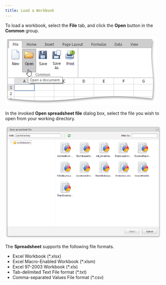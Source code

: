 ```yaml
---
title: Load a Workbook
---
```

To load a workbook, select the **File** tab, and click the **Open** button in the **Common** group. 

![EUD_ASPxSpreadsheet_LoadWorkbook](../../../images/Img25923.png)

In the invoked **Open spreadsheet file** dialog box, select the file you wish to open from your working directory.

![EUD_ASPxSpreadsheet_OpenDialog](../../../images/Img25924.png)

The **Spreadsheet** supports the following file formats.
* Excel Workbook (*.xlsx)
* Excel Macro-Enabled Workbook (*.xlsm)
* Excel 97-2003 Workbook (*.xls)
* Tab-delimited Text File format (*.txt)
* Comma-separated Values File format (*.csv)
